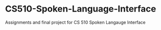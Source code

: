 # CS510-Spoken-Language-Interface

Assignments and final project for CS 510 Spoken Langauge Interface

